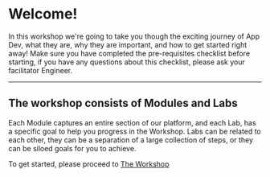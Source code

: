 # Welcome!
In this workshop we're going to take you though the exciting journey of App Dev, what they are, why they are important, and how to get started right away!
Make sure you have completed the pre-requisites checklist before starting, if you have any questions about this checklist, please ask your facilitator Engineer.

---

## The workshop consists of Modules and Labs
Each Module captures an entire section of our platform, and each Lab, has a specific goal to help you progress in the Workshop.
Labs can be related to each other, they can be a separation of a large collection of steps, or they can be siloed goals for you to achieve.

To get started, please proceed to [The Workshop](https://github.com/signalfx/app-dev-workshop/wiki)
